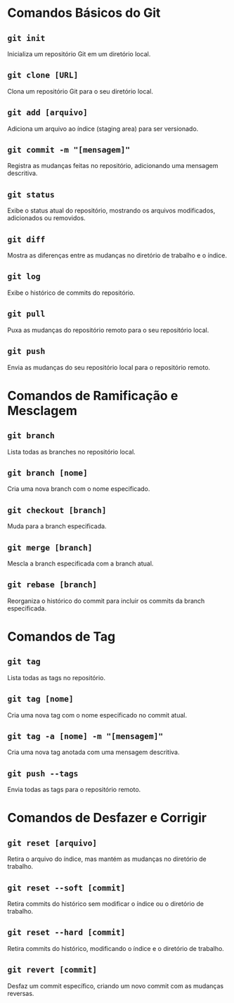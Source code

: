 # Comandos Básicos do Git

## `git init`
Inicializa um repositório Git em um diretório local.

## `git clone [URL]`
Clona um repositório Git para o seu diretório local.

## `git add [arquivo]`
Adiciona um arquivo ao índice (staging area) para ser versionado.

## `git commit -m "[mensagem]"`
Registra as mudanças feitas no repositório, adicionando uma mensagem descritiva.

## `git status`
Exibe o status atual do repositório, mostrando os arquivos modificados, adicionados ou removidos.

## `git diff`
Mostra as diferenças entre as mudanças no diretório de trabalho e o índice.

## `git log`
Exibe o histórico de commits do repositório.

## `git pull`
Puxa as mudanças do repositório remoto para o seu repositório local.

## `git push`
Envia as mudanças do seu repositório local para o repositório remoto.

# Comandos de Ramificação e Mesclagem

## `git branch`
Lista todas as branches no repositório local.

## `git branch [nome]`
Cria uma nova branch com o nome especificado.

## `git checkout [branch]`
Muda para a branch especificada.

## `git merge [branch]`
Mescla a branch especificada com a branch atual.

## `git rebase [branch]`
Reorganiza o histórico do commit para incluir os commits da branch especificada.

# Comandos de Tag

## `git tag`
Lista todas as tags no repositório.

## `git tag [nome]`
Cria uma nova tag com o nome especificado no commit atual.

## `git tag -a [nome] -m "[mensagem]"`
Cria uma nova tag anotada com uma mensagem descritiva.

## `git push --tags`
Envia todas as tags para o repositório remoto.

# Comandos de Desfazer e Corrigir

## `git reset [arquivo]`
Retira o arquivo do índice, mas mantém as mudanças no diretório de trabalho.

## `git reset --soft [commit]`
Retira commits do histórico sem modificar o índice ou o diretório de trabalho.

## `git reset --hard [commit]`
Retira commits do histórico, modificando o índice e o diretório de trabalho.

## `git revert [commit]`
Desfaz um commit específico, criando um novo commit com as mudanças reversas.

